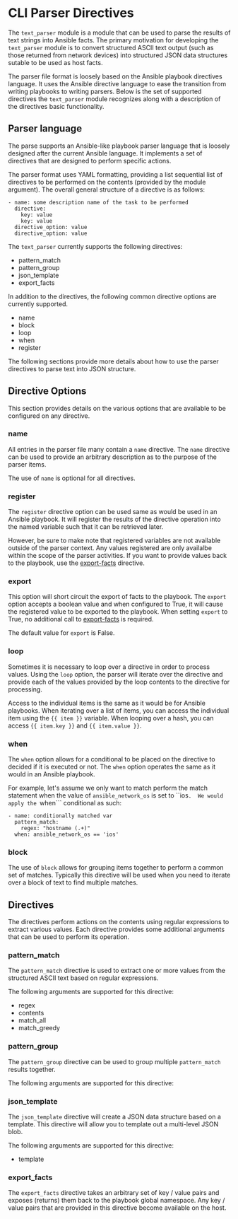 CLI Parser Directives
=====================
The ```text_parser``` module is a module that can be used to parse the results of
text strings into Ansible facts.  The primary motivation for developing the
```text_parser``` module is to convert structured ASCII text output (such as
those returned from network devices) into structured JSON data structures
sutable to be used as host facts.

The parser file format is loosely based on the Ansible playbook directives
language.  It uses the Ansible directive language to ease the transition from
writing playbooks to writing parsers.  Below is the set of supported directives
the ```text_parser``` module recognizes along with a description of the
directives basic functionality.

## Parser language 
The parse supports an Ansible-like playbook parser language that is loosely 
designed after the current Ansible language.  It implements a set of directives
that are designed to perform specific actions.  

The parser format uses YAML formatting, providing a list sequential list of
directives to be performed on the contents (provided by the module argument).
The overall general structure of a directive is as follows:

```
- name: some description name of the task to be performed
  directive:
    key: value
    key: value
  directive_option: value
  directive_option: value
```

The ```text_parser``` currently supports the following directives:

* pattern_match
* pattern_group
* json_template
* export_facts

In addition to the directives, the following common directive options are
currently supported.

* name
* block
* loop
* when
* register

The following sections provide more details about how to use the parser
directives to parse text into JSON structure.

## Directive Options
This section provides details on the various options that are available to be
configured on any directive.

### name
All entries in the parser file many contain a ```name``` directive.  The
```name``` directive can be used to provide an arbitrary description as to the
purpose of the parser items.

The use of ```name``` is optional for all directives.

### register
The ```register``` directive option can be used same as would be used in an
Ansible playbook.  It will register the results of the directive operation into
the named variable such that it can be retrieved later.  

However, be sure to make note that registered variables are not available
outside of the parser context.  Any values registered are only availalbe within
the scope of the parser activities.  If you want to provide values back to the
playbook, use the [export-facts](#export_facts) directive.

### export
This option will short circuit the export of facts to the playbook.  The
```export``` option accepts a boolean value and when configured to True, it
will cause the registered value to be exported to the playbook.  When setting
```export``` to True, no additional call to [export-facts](#export_facts) is
required.  

The default value for ```export``` is False.

### loop
Sometimes it is necessary to loop over a directive in order to process values.
Using the ```loop``` option, the parser will iterate over the directive and
provide each of the values provided by the loop contents to the directive for
processing.  

Access to the individual items is the same as it would be for Ansible
playbooks.  When iterating over a list of items, you can access the individual
item using the ```{{ item }}``` variable.  When looping over a hash, you can
access ```{{ item.key }}``` and ```{{ item.value }}```.

### when
The ```when``` option allows for a conditional to be placed on the directive to
decided if it is executed or not.  The ```when``` option operates the same as
it would in an Ansible playbook.

For example, let's assume we only want to match perform the match statement
when the value of ```ansible_network_os``` is set to ``ios```.  We would apply
the ```when``` conditional as such:

```
- name: conditionally matched var
  pattern_match:
    regex: "hostname (.+)"
  when: ansible_network_os == 'ios'
```

### block
The use of ```block``` allows for grouping items together to perform a common
set of matches.  Typically this directive will be used when you need to iterate
over a block of text to find multiple matches.  

## Directives
The directives perform actions on the contents using regular expressions to
extract various values.  Each directive provides some additional arguments that
can be used to perform its operation.  

### pattern_match
The ```pattern_match``` directive is used to extract one or more values from
the structured ASCII text based on regular expressions.

The following arguments are supported for this directive:

* regex
* contents
* match_all
* match_greedy


### pattern_group
The ```pattern_group``` directive can be used to group multiple
```pattern_match``` results together.  


The following arguments are supported for this directive:

### json_template
The ```json_template``` directive will create a JSON data structure based on a
template.  This directive will allow you to template out a multi-level JSON
blob.  

The following arguments are supported for this directive:

* template


### export_facts
The ```export_facts``` directive takes an arbitrary set of key / value pairs
and exposes (returns) them back to the playbook global namespace.  Any key /
value pairs that are provided in this directive become available on the host.

